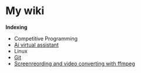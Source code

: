 # My wiki

**Indexing**

- Competitive Programming
- [Ai virtual assistant](Ai-virtual-assistant/ai-virtual-assistant.md)
- Linux
- [Git](Git/git.md)
- [Screenreording and video converting with ffmpeg](ScreenRecording/ffmpeg.md)

